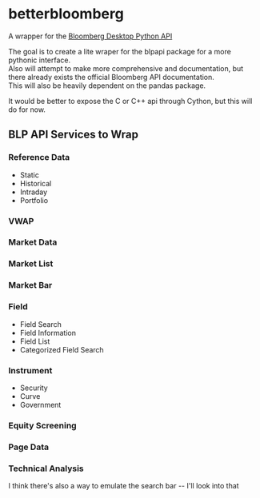 # betterbloomberg

A wrapper for the [Bloomberg Desktop Python API](https://www.bloomberg.com/professional/support/api-library/)  

The goal is to create a lite wraper for the blpapi package for a more pythonic interface.  
Also will attempt to make more comprehensive and documentation, but there already exists the official Bloomberg API documentation.  
This will also be heavily dependent on the pandas package.  

It would be better to expose the C or C++ api through Cython, but this will do for now.  

## BLP API Services to Wrap  

### Reference Data  
* Static  
* Historical  
* Intraday  
* Portfolio

### VWAP  

### Market Data  

### Market List

### Market Bar  

### Field  
* Field Search  
* Field Information  
* Field List  
* Categorized Field Search  

### Instrument  
* Security
* Curve
* Government

### Equity Screening  

### Page Data  

### Technical Analysis  



I think there's also a way to emulate the search bar -- I'll look into that

